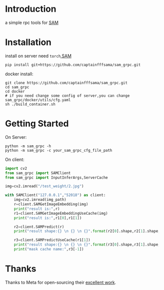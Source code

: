 # Introduction
a simple rpc tools for [SAM](https://github.com/facebookresearch/segment-anything)

# Installation
install on server need `torch`,[SAM](https://github.com/facebookresearch/segment-anything)
```shell
pip install git+https://github.com/captainfffsama/sam_grpc.git
```
docker install:
```shell
git clone https://github.com/captainfffsama/sam_grpc.git
cd sam_grpc
cd docker
# if you need change some config of server,you can change sam_grpc/docker/utils/cfg.yaml
sh ./build_container.sh
```

# Getting Started
On Server:
```shell
python -m sam_grpc -h
python -m sam_grpc -c your_sam_grpc_cfg_file_path
```

On client:
```python
import cv2
from sam_grpc import SAMClient
from sam_grpc import InputInferArgs,ServerCache

img=cv2.imread("/test_weight/2.jpg")

with SAMClient("127.0.0.1","52018") as client:
    img=cv2.imread(img_path)
    r=client.SAMGetImageEmbedding(img)
    print("result is:",r)
    r1=client.SAMGetImageEmbeddingUseCache(img)
    print("result is:",r1[0],r1[1])

    r2=client.SAMPredict(r)
    print("result shape:{} \n {} \n {}".format(r2[0].shape,r2[1].shape,r2[2].shape))

    r3=client.SAMPredictUseCache(r1[1])
    print("result shape:{} \n {} \n {}".format(r3[0].shape,r3[1].shape,r3[2].shape))
    print("mask cache name:",r3[-1])
```
# Thanks
Thanks to Meta for open-sourcing their [excellent work](https://github.com/facebookresearch/segment-anything).
